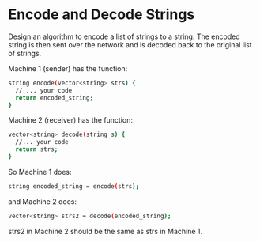 # Encode and Decode Strings

Design an algorithm to encode a list of strings to a string. The encoded string is then sent over the network and is decoded back to the original list of strings.

Machine 1 (sender) has the function:

```bash
string encode(vector<string> strs) {
  // ... your code
  return encoded_string;
}
```

Machine 2 (receiver) has the function:

```bash
vector<string> decode(string s) {
  //... your code
  return strs;
}
```

So Machine 1 does:

```bash
string encoded_string = encode(strs);
```

and Machine 2 does:

```bash
vector<string> strs2 = decode(encoded_string);
```

strs2 in Machine 2 should be the same as strs in Machine 1.


